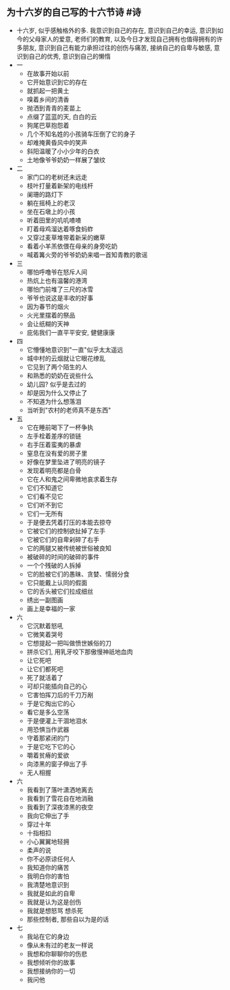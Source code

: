 ## 为十六岁的自己写的十六节诗 #诗
- 十六岁, 似乎感触格外的多. 我意识到自己的存在,  意识到自己的幸运, 意识到如今的父母家人的爱意, 老师们的教育, 以及今日才发现自己拥有也值得拥有的许多朋友, 意识到自己有能力承担过往的创伤与痛苦, 接纳自己的自卑与敏感, 意识到自己的优秀, 意识到自己的懒惰
- 一
	- 在故事开始以前
	- 它开始意识到它的存在
	- 就抓起一把黄土
	- 嗅着乡间的清香
	- 抛洒到青青的麦苗上
	- 点缀了蓝蓝的天, 白白的云
	- 狗尾巴草抱怨着
	- 几个不知名姓的小孩骑车压倒了它的身子
	- 却难掩黄昏风中的笑声
	- 斜阳温暖了小小少年的白衣
	- 土地像爷爷奶奶一样展了皱纹
- 二
	- 家门口的老树还未远走
	- 枝叶打量着新架的电线杆
	- 阑珊的路灯下
	- 躺在摇椅上的老汉
	- 坐在石墩上的小孩
	- 听着田里的叽叽喳喳
	- 盯着母鸡溜达着啄食蚂蚱
	- 又穿过麦草堆带着新采的嫩草
	- 看着小羊羔依偎在母亲的身旁吃奶
	- 喊着篝火旁的爷爷奶奶来唱一首知青教的歌谣
- 三
	- 哪怕呼噜爷在怒斥人间
	- 热炕上也有温馨的港湾
	- 哪怕门前堆了三尺的冰雪
	- 爷爷也说这是丰收的好事
	- 因为春节的烟火
	- 火光里摆着的祭品
	- 会让纸糊的天神
	- 庇佑我们一直平平安安, 健健康康
- 四
	- 它懵懂地意识到"一直"似乎太太遥远
	- 城中村的云烟就让它眼花缭乱
	- 它见到了两个陌生的人
	- 和熟悉的奶奶在说些什么
	- 幼儿园? 似乎是去过的
	- 却是因为什么又停止了
	- 不知道为什么想落泪
	- 当听到"农村的老师真不是东西"
- 五
	- 它在睡前喝下了一杯争执
	- 左手栓着差序的锁链
	- 右手压着蛮夷的暴虐
	- 窒息在没有爱的房子里
	- 好像在梦里坠进了明亮的镜子
	- 发现着明亮都是白骨
	- 它在人和鬼之间卑微地哀求着生存
	- 它们不知道它
	- 它们看不见它
	- 它们听不到它
	- 它们一无所有
	- 于是便去凭着打压的本能去掠夺
	- 它被它们的控制欲扯掉了左手
	- 它被它们的自卑剁碎了右手
	- 它的两腿又被传统被世俗被良知
	- 被破碎的时间的破碎的事件
	- 一个个残破的人拆掉
	- 它的脸被它们的愚昧、贪婪、懦弱分食
	- 它只能戴上认同的假面
	- 它的舌头被它们拉成细丝
	- 绣出一副图画
	- 画上是幸福的一家
- 六
	- 它沉默着怒吼
	- 它微笑着哭号
	- 它想提起一把叫做愤世嫉俗的刀
	- 拼杀它们, 用乳牙咬下那傲慢神祇地血肉
	- 让它死吧
	- 让它们都死吧
	- 死了就活着了
	- 可却只能插向自己的心
	- 它害怕挥刀后的千刀万剐
	- 于是它掏出它的心
	- 看它是多么空荡
	- 于是便灌上干涸地泪水
	- 用恐惧当作武器
	- 守着那紧闭的门
	- 于是它吃下它的心
	- 嚼着贫瘠的爱欲
	- 向漆黑的窗子伸出了手
	- 无人相握
- 六
	- 我看到了落叶潇洒地离去
	- 我看到了雪花自在地消融
	- 我看到了深夜漆黑的夜空
	- 我向它伸出了手
	- 穿过十年
	- 十指相扣
	- 小心翼翼地轻拥
	- 柔声的说
	- 你不必原谅任何人
	- 我知道你的痛苦
	- 我明白你的害怕
	- 我清楚地意识到
	- 我就是如此的自卑
	- 我就是认为这是创伤
	- 我就是想怒骂 想杀死
	- 那些控制者, 那些自以为是的话
- 七
	- 我站在它的身边
	- 像从未有过的老友一样说
	- 我想和你聊聊你的伤悲
	- 我想倾听你的故事
	- 我想接纳你的一切
	- 我问他